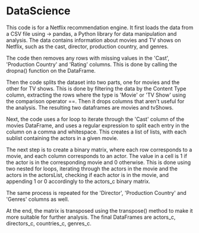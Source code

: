 # DataScience

This code is for a Netflix recommendation engine. It first loads the data from a CSV file using  -> 
pandas, a Python library for data manipulation and analysis.
The data contains information about movies and TV shows on Netflix, such as the cast, director, production country, and genres.

The code then removes any rows with missing values in the 'Cast', 'Production Country' and 'Rating' columns. This is done by calling the dropna() function on the DataFrame.

Then the code splits the dataset into two parts, one for movies and the other for TV shows. This is done by filtering the data by the Content Type column, extracting the rows where the type is 'Movie' or 'TV Show' using the comparison operator ==. Then it drops columns that aren't useful for the analysis. The resulting two dataframes are movies and tvShows.

Next, the code uses a for loop to iterate through the 'Cast' column of the movies DataFrame, and uses a regular expression to split each entry in the column on a comma and whitespace. This creates a list of lists, with each sublist containing the actors in a given movie.

The next step is to create a binary matrix, where each row corresponds to a movie, and each column corresponds to an actor. The value in a cell is 1 if the actor is in the corresponding movie and 0 otherwise. This is done using two nested for loops, iterating through the actors in the movie and the actors in the actorsList, checking if each actor is in the movie, and appending 1 or 0 accordingly to the actors_c binary matrix.

The same process is repeated for the 'Director', 'Production Country' and 'Genres' columns as well.

At the end, the matrix is transposed using the transpose() method to make it more suitable for further analysis.
The final DataFrames are actors_c, directors_c, countries_c, genres_c.
